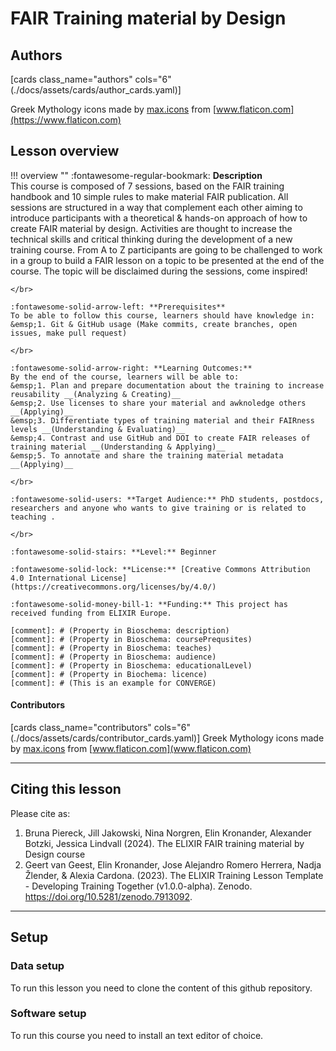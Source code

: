 # FAIR Training material by Design

## Authors

[cards class_name="authors" cols="6"(./docs/assets/cards/author_cards.yaml)]

Greek Mythology icons made by [max.icons](https://www.flaticon.com/authors/maxicons) from [www.flaticon.com](https://www.flaticon.com)

## Lesson overview

!!! overview ""
    :fontawesome-regular-bookmark: **Description**  
    This course is composed of 7 sessions, based on the FAIR training handbook and 10 simple rules to make material FAIR publication. 
    All sessions are structured in a way that complement each other aiming to introduce participants with a theoretical & hands-on approach of how to create FAIR material by design.
    Activities are thought to increase the technical skills and critical thinking during the development of a new training course. 
    From A to Z participants are going to be challenged to work in a group to build a FAIR lesson on a topic to be presented at the end of the course. The topic will be disclaimed during the sessions, come inspired!
    
    </br>
    
    :fontawesome-solid-arrow-left: **Prerequisites**  
    To be able to follow this course, learners should have knowledge in:  
    &emsp;1. Git & GitHub usage (Make commits, create branches, open issues, make pull request)  
    
    </br>
    
    :fontawesome-solid-arrow-right: **Learning Outcomes:**  
    By the end of the course, learners will be able to:  
    &emsp;1. Plan and prepare documentation about the training to increase reusability __(Analyzing & Creating)__  
    &emsp;2. Use licenses to share your material and awknoledge others __(Applying)__  
    &emsp;3. Differentiate types of training material and their FAIRness levels __(Understanding & Evaluating)__  
    &emsp;4. Contrast and use GitHub and DOI to create FAIR releases of training material __(Understanding & Applying)__  
    &emsp;5. To annotate and share the training material metadata __(Applying)__  
    
    </br>
    
    :fontawesome-solid-users: **Target Audience:** PhD students, postdocs, researchers and anyone who wants to give training or is related to teaching .

    </br>
    
    :fontawesome-solid-stairs: **Level:** Beginner  
    
    :fontawesome-solid-lock: **License:** [Creative Commons Attribution 4.0 International License](https://creativecommons.org/licenses/by/4.0/)  
    
    :fontawesome-solid-money-bill-1: **Funding:** This project has received funding from ELIXIR Europe.  

    [comment]: # (Property in Bioschema: description)
    [comment]: # (Property in Bioschema: coursePrequsites)
    [comment]: # (Property in Bioschema: teaches)
    [comment]: # (Property in Bioschema: audience)
    [comment]: # (Property in Bioschema: educationalLevel)
    [comment]: # (Property in Biochema: licence)
    [comment]: # (This is an example for CONVERGE)

#### Contributors

[cards class_name="contributors" cols="6"(./docs/assets/cards/contributor_cards.yaml)]
Greek Mythology icons made by [max.icons](https://www.flaticon.com/authors/maxicons) from [www.flaticon.com](www.flaticon.com)

---
## Citing this lesson

Please cite as:

  1. Bruna Piereck, Jill Jakowski, Nina Norgren, Elin Kronander, Alexander Botzki, Jessica Lindvall (2024). The ELIXIR FAIR training material by Design course
  2. Geert van Geest, Elin Kronander, Jose Alejandro Romero Herrera, Nadja Žlender, & Alexia Cardona. (2023). The ELIXIR Training Lesson Template - Developing Training Together (v1.0.0-alpha). Zenodo. https://doi.org/10.5281/zenodo.7913092. 

---
## Setup

### Data setup
To run this lesson you need to clone the content of this github repository.

### Software setup
To run this course you need to install an text editor of choice.


